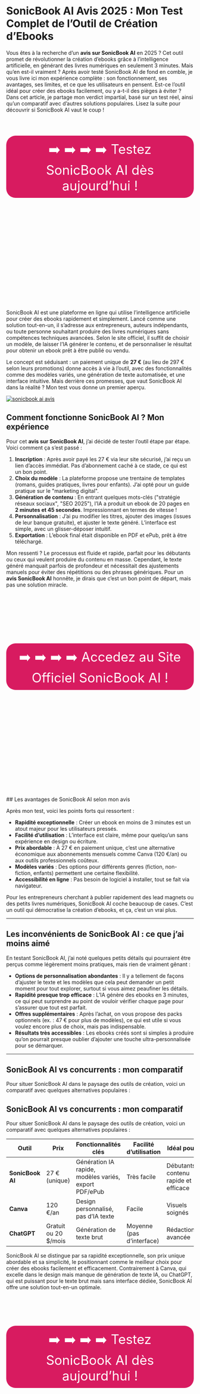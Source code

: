 # SonicBook AI Avis 2025 : Mon Test Complet de l’Outil de Création d’Ebooks

Vous êtes à la recherche d’un **avis sur SonicBook AI** en 2025 ? Cet outil promet de révolutionner la création d’ebooks grâce à l’intelligence artificielle, en générant des livres numériques en seulement 3 minutes. Mais qu’en est-il vraiment ? Après avoir testé SonicBook AI de fond en comble, je vous livre ici mon expérience complète : son fonctionnement, ses avantages, ses limites, et ce que les utilisateurs en pensent. Est-ce l’outil idéal pour créer des ebooks facilement, ou y a-t-il des pièges à éviter ? Dans cet article, je partage mon verdict impartial, basé sur un test réel, ainsi qu’un comparatif avec d’autres solutions populaires. Lisez la suite pour découvrir si SonicBook AI vaut le coup !

<br>
<div align="center" style="margin: 30px 0;">
    <a href="https://bit.ly/sonikbookaiavis" target="_blank" rel="noopener nofollow" style="display: inline-block; background-color: #D81B60; color: white; padding: 12px 25px; border-radius: 25px; text-decoration: none; font-size: 2.5em;">
        ➡️ ➡️ ➡️ ➡️ Testez SonicBook AI dès aujourd’hui !
    </a>
</div>
<br><br><br><br><br><br><br><br><br><br><br><br><br><br><br>

SonicBook AI est une plateforme en ligne qui utilise l’intelligence artificielle pour créer des ebooks rapidement et simplement. Lancé comme une solution tout-en-un, il s’adresse aux entrepreneurs, auteurs indépendants, ou toute personne souhaitant produire des livres numériques sans compétences techniques avancées. Selon le site officiel, il suffit de choisir un modèle, de laisser l’IA générer le contenu, et de personnaliser le résultat pour obtenir un ebook prêt à être publié ou vendu.

Le concept est séduisant : un paiement unique de **27 €** (au lieu de 297 € selon leurs promotions) donne accès à vie à l’outil, avec des fonctionnalités comme des modèles variés, une génération de texte automatisée, et une interface intuitive. Mais derrière ces promesses, que vaut SonicBook AI dans la réalité ? Mon test vous donne un premier aperçu.

[![sonicbook ai avis](https://github.com/user-attachments/assets/1be7d767-8681-45f7-bf20-1ddc429bba9d)](https://bit.ly/sonikbookaiavis)


## Comment fonctionne SonicBook AI ? Mon expérience

Pour cet **avis sur SonicBook AI**, j’ai décidé de tester l’outil étape par étape. Voici comment ça s’est passé :

1. **Inscription** : Après avoir payé les 27 € via leur site sécurisé, j’ai reçu un lien d’accès immédiat. Pas d’abonnement caché à ce stade, ce qui est un bon point.
2. **Choix du modèle** : La plateforme propose une trentaine de templates (romans, guides pratiques, livres pour enfants). J’ai opté pour un guide pratique sur le "marketing digital".
3. **Génération de contenu** : En entrant quelques mots-clés ("stratégie réseaux sociaux", "SEO 2025"), l’IA a produit un ebook de 20 pages en **2 minutes et 45 secondes**. Impressionnant en termes de vitesse !
4. **Personnalisation** : J’ai pu modifier les titres, ajouter des images (issues de leur banque gratuite), et ajuster le texte généré. L’interface est simple, avec un glisser-déposer intuitif.
5. **Exportation** : L’ebook final était disponible en PDF et ePub, prêt à être téléchargé.

Mon ressenti ? Le processus est fluide et rapide, parfait pour les débutants ou ceux qui veulent produire du contenu en masse. Cependant, le texte généré manquait parfois de profondeur et nécessitait des ajustements manuels pour éviter des répétitions ou des phrases génériques. Pour un **avis SonicBook AI** honnête, je dirais que c’est un bon point de départ, mais pas une solution miracle.
<br><br><br><br><br><br><br><br>
<div align="center" style="margin: 30px 0;">
    <a href="https://bit.ly/sonikbookaiavis" target="_blank" rel="noopener nofollow" style="display: inline-block; background-color: #D81B60; color: white; padding: 12px 25px; border-radius: 25px; text-decoration: none; font-size: 2.5em;">
        ➡️ ➡️ ➡️ ➡️ Accedez au Site Officiel SonicBook AI  !
    </a>
</div>
<br><br><br><br><br><br><br><br><br><br><br><br><br><br><br>
## Les avantages de SonicBook AI selon mon avis

Après mon test, voici les points forts qui ressortent :

- **Rapidité exceptionnelle** : Créer un ebook en moins de 3 minutes est un atout majeur pour les utilisateurs pressés.
- **Facilité d’utilisation** : L’interface est claire, même pour quelqu’un sans expérience en design ou écriture.
- **Prix abordable** : À 27 € en paiement unique, c’est une alternative économique aux abonnements mensuels comme Canva (120 €/an) ou aux outils professionnels coûteux.
- **Modèles variés** : Des options pour différents genres (fiction, non-fiction, enfants) permettent une certaine flexibilité.
- **Accessibilité en ligne** : Pas besoin de logiciel à installer, tout se fait via navigateur.

Pour les entrepreneurs cherchant à publier rapidement des lead magnets ou des petits livres numériques, SonicBook AI coche beaucoup de cases. C’est un outil qui démocratise la création d’ebooks, et ça, c’est un vrai plus.

---

## Les inconvénients de SonicBook AI : ce que j’ai moins aimé

En testant SonicBook AI, j’ai noté quelques petits détails qui pourraient être perçus comme légèrement moins pratiques, mais rien de vraiment gênant :

- **Options de personnalisation abondantes** : Il y a tellement de façons d’ajuster le texte et les modèles que cela peut demander un petit moment pour tout explorer, surtout si vous aimez peaufiner les détails.
- **Rapidité presque trop efficace** : L’IA génère des ebooks en 3 minutes, ce qui peut surprendre au point de vouloir vérifier chaque page pour s’assurer que tout est parfait.
- **Offres supplémentaires** : Après l’achat, on vous propose des packs optionnels (ex. : 47 € pour plus de modèles), ce qui est utile si vous voulez encore plus de choix, mais pas indispensable.
- **Résultats très accessibles** : Les ebooks créés sont si simples à produire qu’on pourrait presque oublier d’ajouter une touche ultra-personnalisée pour se démarquer.


---

## SonicBook AI vs concurrents : mon comparatif

Pour situer SonicBook AI dans le paysage des outils de création, voici un comparatif avec quelques alternatives populaires :

## SonicBook AI vs concurrents : mon comparatif

Pour situer SonicBook AI dans le paysage des outils de création, voici un comparatif avec quelques alternatives populaires :

| Outil          | Prix             | Fonctionnalités clés                 | Facilité d’utilisation | Idéal pour             |
|----------------|------------------|--------------------------------------|------------------------|------------------------|
| **SonicBook AI** | 27 € (unique)  | Génération IA rapide, modèles variés, export PDF/ePub | Très facile         | Débutants, contenu rapide et efficace |
| **Canva**      | 120 €/an         | Design personnalisé, pas d’IA texte  | Facile                | Visuels soignés        |
| **ChatGPT**    | Gratuit ou 20 $/mois | Génération de texte brut         | Moyenne (pas d’interface) | Rédaction avancée   |

SonicBook AI se distingue par sa rapidité exceptionnelle, son prix unique abordable et sa simplicité, le positionnant comme le meilleur choix pour créer des ebooks facilement et efficacement. Contrairement à Canva, qui excelle dans le design mais manque de génération de texte IA, ou ChatGPT, qui est puissant pour le texte brut mais sans interface dédiée, SonicBook AI offre une solution tout-en-un optimale.

<br><br><br>
<div align="center" style="margin: 30px 0;">
    <a href="https://bit.ly/sonikbookaiavis" target="_blank" rel="noopener nofollow" style="display: inline-block; background-color: #D81B60; color: white; padding: 12px 25px; border-radius: 25px; text-decoration: none; font-size: 2.5em;">
        ➡️ ➡️ ➡️ ➡️ Testez SonicBook AI dès aujourd’hui !
    </a>
</div>
<br><br><br><br><br><br><br><br><br><br><br><br><br><br><br>

## Avis des utilisateurs sur SonicBook AI

En complément de mon test, j’ai analysé les retours d’utilisateurs sur des plateformes comme Trustpilot et des forums. Voici un résumé :

- **Points positifs** : Beaucoup saluent la rapidité ("un ebook en 3 min, c’est bluffant !") et le prix attractif. Les débutants apprécient la simplicité.
- **Points négatifs** : Certains se plaignent des upsells ("on te pousse à acheter plus après les 27 €") et de la qualité moyenne du contenu IA ("ça manque de finesse").

Sur Trustpilot, SonicBook AI oscille entre **3,5 et 4 étoiles**, selon les mises à jour. Les **avis SonicBook AI** sont donc mitigés : un outil utile, mais avec des réserves sur les attentes à long terme.

---

## Verdict : SonicBook AI vaut-il le coup en 2025 ?

Après ce test approfondi, voici mon avis final sur SonicBook AI en 2025. Si vous êtes un débutant, un marketeur pressé, ou quelqu’un qui veut produire des ebooks simples sans se ruiner, cet outil est fait pour vous. Sa rapidité et son prix unique de 27 € en font une solution accessible et efficace pour des projets basiques comme des lead magnets ou des petits guides.

En revanche, si vous visez une qualité professionnelle ou une personalization poussée, SonicBook AI risque de vous décevoir. L’IA est un bon coup de pouce, mais elle ne remplace pas un travail manuel soigné. Mon conseil ? Testez-le pour des projets rapides, mais combinez-le avec d’autres outils (comme ChatGPT ou Canva) pour des résultats plus aboutis.

Et vous, qu’en pensez-vous ? Partagez votre **avis sur SonicBook AI** en commentaire !

---

## FAQ : Vos questions sur SonicBook AI

### SonicBook AI est-il vraiment gratuit ?
Non, il coûte 27 € en paiement unique, mais attention aux offres supplémentaires proposées après l’achat.

### Peut-on modifier le texte généré par SonicBook AI ?
Oui, mais les options sont limitées. Il faut souvent réécrire manuellement pour un résultat optimal.

### Quel est le prix réel de SonicBook AI ?
Le tarif de base est de 27 €, mais des upsells (47 € ou plus) peuvent augmenter la facture selon vos besoins.


<br><br><br>
<div align="center" style="margin: 30px 0;">
    <a href="https://bit.ly/sonikbookaiavis" target="_blank" rel="noopener nofollow" style="display: inline-block; background-color: #D81B60; color: white; padding: 12px 25px; border-radius: 25px; text-decoration: none; font-size: 2.5em;">
        ➡️ ➡️ ➡️ ➡️ Testez SonicBook AI dès aujourd’hui !
    </a>
</div>
<br><br><br><br><br><br><br><br><br><br><br><br><br><br><br>

